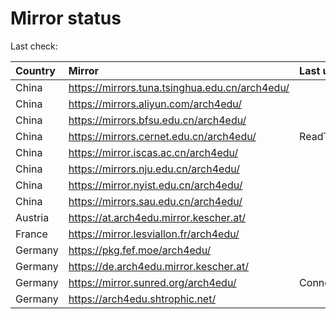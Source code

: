 <script src="./time.js"></script>
# Mirror status
Last check: <script type="text/javascript">localize(1750298672.4413939);</script>

|Country|Mirror|Last update|
|:------|:-----|:----------|
|China|https://mirrors.tuna.tsinghua.edu.cn/arch4edu/|<script type="text/javascript">localize(1750272394);</script>|
|China|https://mirrors.aliyun.com/arch4edu/|<script type="text/javascript">localize(1750272394);</script>|
|China|https://mirrors.bfsu.edu.cn/arch4edu/|<script type="text/javascript">localize(1750272394);</script>|
|China|https://mirrors.cernet.edu.cn/arch4edu/|ReadTimeout|
|China|https://mirror.iscas.ac.cn/arch4edu/|<script type="text/javascript">localize(1750272394);</script>|
|China|https://mirrors.nju.edu.cn/arch4edu/|<script type="text/javascript">localize(1750229253);</script>|
|China|https://mirror.nyist.edu.cn/arch4edu/|<script type="text/javascript">localize(1750229253);</script>|
|China|https://mirrors.sau.edu.cn/arch4edu/|<script type="text/javascript">localize(1731653531);</script>|
|Austria|https://at.arch4edu.mirror.kescher.at/|<script type="text/javascript">localize(1750272394);</script>|
|France|https://mirror.lesviallon.fr/arch4edu/|<script type="text/javascript">localize(1750272394);</script>|
|Germany|https://pkg.fef.moe/arch4edu/|<script type="text/javascript">localize(1750272394);</script>|
|Germany|https://de.arch4edu.mirror.kescher.at/|<script type="text/javascript">localize(1750272394);</script>|
|Germany|https://mirror.sunred.org/arch4edu/|ConnectionError|
|Germany|https://arch4edu.shtrophic.net/|<script type="text/javascript">localize(1750272394);</script>|

<script src="./tablefilter/tablefilter.js"></script>
<script src="./table.js"></script>